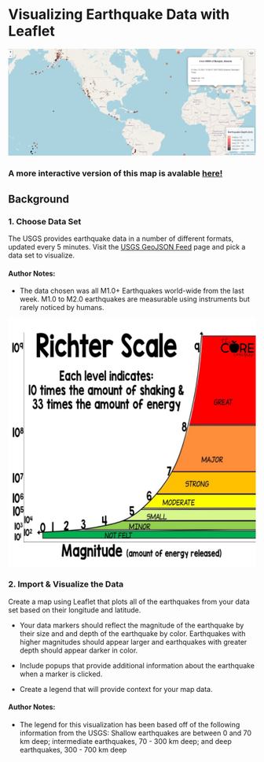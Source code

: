 # Visualizing Earthquake Data with Leaflet

![1-Final-Image](Images/Screenshot-Example-Completed-Map2.png)

### A more interactive version of this map is avalable [here!](https://dmtiblin.github.io/UR-Leaflet-Challenge/)

## Background

### 1. Choose Data Set

The USGS provides earthquake data in a number of different formats, updated every 5 minutes. Visit the [USGS GeoJSON Feed](http://earthquake.usgs.gov/earthquakes/feed/v1.0/geojson.php)  page and pick a data set to visualize.

#### Author Notes: 
* The data chosen was all M1.0+ Earthquakes world-wide from the last week. M1.0 to M2.0 earthquakes are measurable using instruments but rarely noticed by humans. 

![1-Richter](Images/richter_scale.jpg)

### 2. Import & Visualize the Data

Create a map using Leaflet that plots all of the earthquakes from your data set based on their longitude and latitude.


* Your data markers should reflect the magnitude of the earthquake by their size and and depth of the earthquake by color. Earthquakes with higher magnitudes should appear larger and earthquakes with greater depth should appear darker in color.


* Include popups that provide additional information about the earthquake when a marker is clicked.


* Create a legend that will provide context for your map data.

#### Author Notes: 
* The legend for this visualization has been based off of the following information from the USGS: Shallow earthquakes are between 0 and 70 km deep; intermediate earthquakes, 70 - 300 km deep; and deep earthquakes, 300 - 700 km deep


